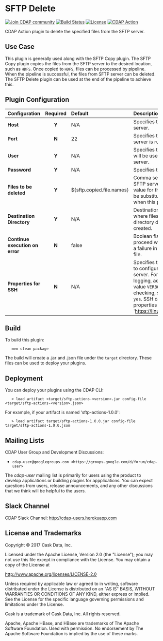SFTP Delete
===========

[![Join CDAP community](https://cdap-users.herokuapp.com/badge.svg?t=sftp-actions)](https://cdap-users.herokuapp.com)
[![Build Status](https://travis-ci.org/hydrator/sftp-actions.svg?branch=develop)](https://travis-ci.org/hydrator/sftp-actions)
[![License](https://img.shields.io/badge/License-Apache%202.0-blue.svg)](https://opensource.org/licenses/Apache-2.0)
[![CDAP Action](cdap-users.herokuapp.com/assets/cdap-action.svg)](http://docs.cask.co/cdap)

CDAP Action plugin to delete the specified files from the SFTP server.

Use Case
--------

This plugin is generally used along with the SFTP Copy plugin. The SFTP Copy plugin copies the files from the SFTP
server to the desired location, such as `HDFS`. Once copied to `HDFS`, files can be processed by pipeline.
When the pipeline is successful, the files from SFTP server can be deleted. The SFTP Delete plugin can be used at
the end of the pipeline to achieve this.

Plugin Configuration
--------------------

| Configuration | Required | Default | Description |
| :------------ | :------: | :------ | :---------- |
| **Host** | **Y** | N/A | Specifies the host name of the SFTP server. |
| **Port** | **N** | 22 | Specifies the port on which SFTP server is running. |
| **User** | **Y** | N/A | Specifies the name of the user which will be used to connect to the SFTP server. |
| **Password** | **Y** | N/A | Specifies the password of the user. |
| **Files to be deleted** | **Y** | ${sftp.copied.file.names} | Comma separated list of files on the SFTP server to be deleted. Default value for this field is a Macro which will be substituted by SFTP Copy plugin when this plugin is used with it. |
| **Destination Directory** | **Y** | N/A | Destination directory on the file system, where files need to be copied. If directory does not exist, it will lbe created. |
| **Continue execution on error** | **N** | false | Boolean flag to determine whether to proceed with next files in case there is a failure in deletion of any particular file. |
| **Properties for SSH** | **N** | N/A | Specifies the properties that are used to configure SSH connection to the FTP server. For example, to enable verbose logging, add property `LogLevel` with value `VERBOSE`. To enable host key checking, set `StrictHostKeyChecking` to `yes`. SSH can be configured with the properties described here 'https://linux.die.net/man/5/ssh_config'. |

Build
-----
To build this plugin:

```
   mvn clean package
```

The build will create a .jar and .json file under the ``target`` directory.
These files can be used to deploy your plugins.

Deployment
----------
You can deploy your plugins using the CDAP CLI:

 ```
    > load artifact <target/sftp-actions-<version>.jar config-file <target/sftp-actions-<version>.json>
 ```

For example, if your artifact is named 'sftp-actions-1.0.0':

 ```
    > load artifact target/sftp-actions-1.0.0.jar config-file target/sftp-actions-1.0.0.json
 ```

Mailing Lists
-------------

CDAP User Group and Development Discussions:

* `cdap-user@googlegroups.com <https://groups.google.com/d/forum/cdap-user>`

The *cdap-user* mailing list is primarily for users using the product to develop
applications or building plugins for appplications. You can expect questions from
users, release announcements, and any other discussions that we think will be helpful
to the users.

Slack Channel
-------------

CDAP Slack Channel: http://cdap-users.herokuapp.com

License and Trademarks
----------------------

Copyright © 2017 Cask Data, Inc.

Licensed under the Apache License, Version 2.0 (the "License"); you may not use this file except
in compliance with the License. You may obtain a copy of the License at

http://www.apache.org/licenses/LICENSE-2.0

Unless required by applicable law or agreed to in writing, software distributed under the
License is distributed on an "AS IS" BASIS, WITHOUT WARRANTIES OR CONDITIONS OF ANY KIND,
either express or implied. See the License for the specific language governing permissions
and limitations under the License.

Cask is a trademark of Cask Data, Inc. All rights reserved.

Apache, Apache HBase, and HBase are trademarks of The Apache Software Foundation. Used with
permission. No endorsement by The Apache Software Foundation is implied by the use of these marks.
